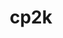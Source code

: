 ---
title: "cp2k"
layout: cache
categories: [package, develop-2024-11-17]
meta: {"versions": ["2024.3"], "compilers": ["gcc@=11.4.0", "gcc@=9.4.0"], "oss": ["ubuntu20.04", "ubuntu22.04"], "platforms": ["linux"], "targets": ["neoverse_v1", "neoverse_v2", "ppc64le", "x86_64_v3"], "stacks": ["e4s", "e4s-neoverse-v2", "e4s-neoverse_v1", "e4s-power", "root"], "num_specs": 8, "num_specs_by_stack": {"root": 8, "e4s-power": 2, "e4s-neoverse_v1": 2, "e4s-neoverse-v2": 2, "e4s": 2}}
spec_details: [{"hash": "w7vsfjuyzsqchbsq3pfag6h53ujkcda4", "compiler": "gcc@=9.4.0", "versions": ["2024.3"], "os": "ubuntu20.04", "platform": "linux", "target": "ppc64le", "variants": ["build_system=cmake", "build_type=Release", "~cosma", "~cuda", "~dlaf", "~elpa", "~enable_regtests", "generator=make", "~ipo", "+libint", "~libvori", "+libxc", "lmax=5", "+mpi", "~mpi_f08", "+openmp", "patches=37f4f1a,cf8e9cf", "~pexsi", "~plumed", "~pytorch", "~quip", "~rocm", "~sirius", "smm=blas", "~spglib", "~spla"], "stacks": ["root", "e4s-power"], "size": "-", "tarball": "https://binaries.spack.io/develop-2024-11-17/build_cache/linux-ubuntu20.04-ppc64le/gcc-9.4.0/cp2k-2024.3/linux-ubuntu20.04-ppc64le-gcc-9.4.0-cp2k-2024.3-w7vsfjuyzsqchbsq3pfag6h53ujkcda4.spack"}, {"hash": "zxhsmqmhg3kyasgdyu7qj5pjetb2umlt", "compiler": "gcc@=9.4.0", "versions": ["2024.3"], "os": "ubuntu20.04", "platform": "linux", "target": "ppc64le", "variants": ["build_system=cmake", "build_type=Release", "~cosma", "~cuda", "~dlaf", "~elpa", "~enable_regtests", "generator=make", "~ipo", "~libint", "~libvori", "+libxc", "lmax=5", "+mpi", "~mpi_f08", "+openmp", "patches=37f4f1a,cf8e9cf", "~pexsi", "~plumed", "~pytorch", "~quip", "~rocm", "~sirius", "smm=blas", "~spglib", "~spla"], "stacks": ["root", "e4s-power"], "size": "-", "tarball": "https://binaries.spack.io/develop-2024-11-17/build_cache/linux-ubuntu20.04-ppc64le/gcc-9.4.0/cp2k-2024.3/linux-ubuntu20.04-ppc64le-gcc-9.4.0-cp2k-2024.3-zxhsmqmhg3kyasgdyu7qj5pjetb2umlt.spack"}, {"hash": "3ppulogjoeaysd7vqjtweoc5r3m5iobc", "compiler": "gcc@=11.4.0", "versions": ["2024.3"], "os": "ubuntu22.04", "platform": "linux", "target": "neoverse_v1", "variants": ["build_system=cmake", "build_type=Release", "~cosma", "~cuda", "~dlaf", "~elpa", "~enable_regtests", "generator=make", "~ipo", "+libint", "~libvori", "+libxc", "lmax=5", "+mpi", "~mpi_f08", "+openmp", "patches=37f4f1a,cf8e9cf", "~pexsi", "~plumed", "~pytorch", "~quip", "~rocm", "~sirius", "smm=blas", "~spglib", "~spla"], "stacks": ["root", "e4s-neoverse_v1"], "size": "-", "tarball": "https://binaries.spack.io/develop-2024-11-17/build_cache/linux-ubuntu22.04-neoverse_v1/gcc-11.4.0/cp2k-2024.3/linux-ubuntu22.04-neoverse_v1-gcc-11.4.0-cp2k-2024.3-3ppulogjoeaysd7vqjtweoc5r3m5iobc.spack"}, {"hash": "7mgrywg7sq4jxwnw772n4vryi3qjr7va", "compiler": "gcc@=11.4.0", "versions": ["2024.3"], "os": "ubuntu22.04", "platform": "linux", "target": "neoverse_v1", "variants": ["build_system=cmake", "build_type=Release", "~cosma", "~cuda", "+dlaf", "~elpa", "~enable_regtests", "generator=make", "~ipo", "~libint", "~libvori", "+libxc", "lmax=5", "+mpi", "~mpi_f08", "+openmp", "patches=37f4f1a,cf8e9cf", "~pexsi", "~plumed", "~pytorch", "~quip", "~rocm", "~sirius", "smm=blas", "~spglib", "~spla"], "stacks": ["root", "e4s-neoverse_v1"], "size": "-", "tarball": "https://binaries.spack.io/develop-2024-11-17/build_cache/linux-ubuntu22.04-neoverse_v1/gcc-11.4.0/cp2k-2024.3/linux-ubuntu22.04-neoverse_v1-gcc-11.4.0-cp2k-2024.3-7mgrywg7sq4jxwnw772n4vryi3qjr7va.spack"}, {"hash": "bi34i4a7y45dvoa2fgutk7wb2io4afm2", "compiler": "gcc@=11.4.0", "versions": ["2024.3"], "os": "ubuntu22.04", "platform": "linux", "target": "neoverse_v2", "variants": ["build_system=cmake", "build_type=Release", "~cosma", "~cuda", "~dlaf", "~elpa", "~enable_regtests", "generator=make", "~ipo", "+libint", "~libvori", "+libxc", "lmax=5", "+mpi", "~mpi_f08", "+openmp", "patches=37f4f1a,cf8e9cf", "~pexsi", "~plumed", "~pytorch", "~quip", "~rocm", "~sirius", "smm=blas", "~spglib", "~spla"], "stacks": ["root", "e4s-neoverse-v2"], "size": "-", "tarball": "https://binaries.spack.io/develop-2024-11-17/build_cache/linux-ubuntu22.04-neoverse_v2/gcc-11.4.0/cp2k-2024.3/linux-ubuntu22.04-neoverse_v2-gcc-11.4.0-cp2k-2024.3-bi34i4a7y45dvoa2fgutk7wb2io4afm2.spack"}, {"hash": "mhwukefq4o3rn54hmgczhh4fl7krp6sg", "compiler": "gcc@=11.4.0", "versions": ["2024.3"], "os": "ubuntu22.04", "platform": "linux", "target": "neoverse_v2", "variants": ["build_system=cmake", "build_type=Release", "~cosma", "~cuda", "+dlaf", "~elpa", "~enable_regtests", "generator=make", "~ipo", "~libint", "~libvori", "+libxc", "lmax=5", "+mpi", "~mpi_f08", "+openmp", "patches=37f4f1a,cf8e9cf", "~pexsi", "~plumed", "~pytorch", "~quip", "~rocm", "~sirius", "smm=blas", "~spglib", "~spla"], "stacks": ["root", "e4s-neoverse-v2"], "size": "-", "tarball": "https://binaries.spack.io/develop-2024-11-17/build_cache/linux-ubuntu22.04-neoverse_v2/gcc-11.4.0/cp2k-2024.3/linux-ubuntu22.04-neoverse_v2-gcc-11.4.0-cp2k-2024.3-mhwukefq4o3rn54hmgczhh4fl7krp6sg.spack"}, {"hash": "lohtnohactrpznxxbzqieosb6sagl5xc", "compiler": "gcc@=11.4.0", "versions": ["2024.3"], "os": "ubuntu22.04", "platform": "linux", "target": "x86_64_v3", "variants": ["build_system=cmake", "build_type=Release", "~cosma", "~cuda", "~dlaf", "~elpa", "~enable_regtests", "generator=make", "~ipo", "+libint", "~libvori", "+libxc", "lmax=5", "+mpi", "~mpi_f08", "+openmp", "patches=37f4f1a,cf8e9cf", "~pexsi", "~plumed", "~pytorch", "~quip", "~rocm", "~sirius", "smm=libxsmm", "~spglib", "~spla"], "stacks": ["e4s", "root"], "size": "-", "tarball": "https://binaries.spack.io/develop-2024-11-17/build_cache/linux-ubuntu22.04-x86_64_v3/gcc-11.4.0/cp2k-2024.3/linux-ubuntu22.04-x86_64_v3-gcc-11.4.0-cp2k-2024.3-lohtnohactrpznxxbzqieosb6sagl5xc.spack"}, {"hash": "x6ajnvjhl5ki7pians7zqeoosaq4u2we", "compiler": "gcc@=11.4.0", "versions": ["2024.3"], "os": "ubuntu22.04", "platform": "linux", "target": "x86_64_v3", "variants": ["build_system=cmake", "build_type=Release", "~cosma", "~cuda", "+dlaf", "~elpa", "~enable_regtests", "generator=make", "~ipo", "~libint", "~libvori", "+libxc", "lmax=5", "+mpi", "~mpi_f08", "+openmp", "patches=37f4f1a,cf8e9cf", "~pexsi", "~plumed", "~pytorch", "~quip", "~rocm", "~sirius", "smm=libxsmm", "~spglib", "~spla"], "stacks": ["e4s", "root"], "size": "-", "tarball": "https://binaries.spack.io/develop-2024-11-17/build_cache/linux-ubuntu22.04-x86_64_v3/gcc-11.4.0/cp2k-2024.3/linux-ubuntu22.04-x86_64_v3-gcc-11.4.0-cp2k-2024.3-x6ajnvjhl5ki7pians7zqeoosaq4u2we.spack"}]
---